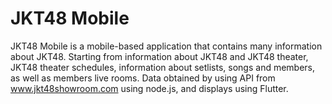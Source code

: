 # JKT48 Mobile

JKT48 Mobile is a mobile-based application that contains many information about JKT48. Starting from information about JKT48 and JKT48 theater, JKT48 theater schedules, information about setlists, songs and members, as well as members live rooms. Data obtained by using API from www.jkt48showroom.com using node.js, and displays using Flutter.
